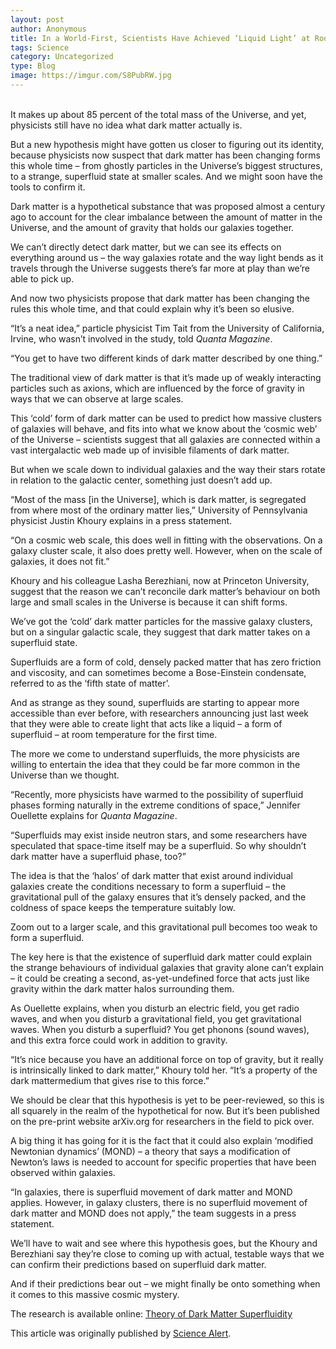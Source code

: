 ```yaml
---
layout: post
author: Anonymous
title: In a World-First, Scientists Have Achieved ‘Liquid Light’ at Room Temperature
tags: Science
category: Uncategorized
type: Blog
image: https://imgur.com/S8PubRW.jpg
---
```

\
It makes up about 85 percent of the total mass of the Universe, and yet, physicists still have no idea what dark matter actually is.

But a new hypothesis might have gotten us closer to figuring out its identity, because physicists now suspect that dark matter has been changing forms this whole time – from ghostly particles in the Universe’s biggest structures, to a strange, superfluid state at smaller scales. And we might soon have the tools to confirm it.

Dark matter is a hypothetical substance that was proposed almost a century ago to account for the clear imbalance between the amount of matter in the Universe, and the amount of gravity that holds our galaxies together.

We can’t directly detect dark matter, but we can see its effects on everything around us – the way galaxies rotate and the way light bends as it travels through the Universe suggests there’s far more at play than we’re able to pick up.

And now two physicists propose that dark matter has been changing the rules this whole time, and that could explain why it’s been so elusive.

“It’s a neat idea,” particle physicist Tim Tait from the University of California, Irvine, who wasn’t involved in the study, told *Quanta Magazine*.

“You get to have two different kinds of dark matter described by one thing.”

The traditional view of dark matter is that it’s made up of weakly interacting particles such as axions, which are influenced by the force of gravity in ways that we can observe at large scales.

This ‘cold’ form of dark matter can be used to predict how massive clusters of galaxies will behave, and fits into what we know about the ‘cosmic web’ of the Universe – scientists suggest that all galaxies are connected within a vast intergalactic web made up of invisible filaments of dark matter.

But when we scale down to individual galaxies and the way their stars rotate in relation to the galactic center, something just doesn’t add up.

“Most of the mass [in the Universe], which is dark matter, is segregated from where most of the ordinary matter lies,” University of Pennsylvania physicist Justin Khoury explains in a press statement.

“On a cosmic web scale, this does well in fitting with the observations. On a galaxy cluster scale, it also does pretty well. However, when on the scale of galaxies, it does not fit.”

Khoury and his colleague Lasha Berezhiani, now at Princeton University, suggest that the reason we can’t reconcile dark matter’s behaviour on both large and small scales in the Universe is because it can shift forms.

We’ve got the ‘cold’ dark matter particles for the massive galaxy clusters, but on a singular galactic scale, they suggest that dark matter takes on a superfluid state.

Superfluids are a form of cold, densely packed matter that has zero friction and viscosity, and can sometimes become a Bose-Einstein condensate, referred to as the ‘fifth state of matter’.

And as strange as they sound, superfluids are starting to appear more accessible than ever before, with researchers announcing just last week that they were able to create light that acts like a liquid – a form of superfluid – at room temperature for the first time.

The more we come to understand superfluids, the more physicists are willing to entertain the idea that they could be far more common in the Universe than we thought.

“Recently, more physicists have warmed to the possibility of superfluid phases forming naturally in the extreme conditions of space,” Jennifer Ouellette explains for *Quanta Magazine*.

“Superfluids may exist inside neutron stars, and some researchers have speculated that space-time itself may be a superfluid. So why shouldn’t dark matter have a superfluid phase, too?”

The idea is that the ‘halos’ of dark matter that exist around individual galaxies create the conditions necessary to form a superfluid – the gravitational pull of the galaxy ensures that it’s densely packed, and the coldness of space keeps the temperature suitably low.

Zoom out to a larger scale, and this gravitational pull becomes too weak to form a superfluid.

The key here is that the existence of superfluid dark matter could explain the strange behaviours of individual galaxies that gravity alone can’t explain – it could be creating a second, as-yet-undefined force that acts just like gravity within the dark matter halos surrounding them.

As Ouellette explains, when you disturb an electric field, you get radio waves, and when you disturb a gravitational field, you get gravitational waves. When you disturb a superfluid? You get phonons (sound waves), and this extra force could work in addition to gravity.

“It’s nice because you have an additional force on top of gravity, but it really is intrinsically linked to dark matter,” Khoury told her. “It’s a property of the dark mattermedium that gives rise to this force.”

We should be clear that this hypothesis is yet to be peer-reviewed, so this is all squarely in the realm of the hypothetical for now. But it’s been published on the pre-print website arXiv.org for researchers in the field to pick over.

A big thing it has going for it is the fact that it could also explain ‘modified Newtonian dynamics’ (MOND) – a theory that says a modification of Newton’s laws is needed to account for specific properties that have been observed within galaxies.

“In galaxies, there is superfluid movement of dark matter and MOND applies. However, in galaxy clusters, there is no superfluid movement of dark matter and MOND does not apply,”  the team suggests in a press statement.

We’ll have to wait and see where this hypothesis goes, but the Khoury and Berezhiani say they’re close to coming up with actual, testable ways that we can confirm their predictions based on superfluid dark matter.

And if their predictions bear out – we might finally be onto something when it comes to this massive cosmic mystery.

The research is available online: [Theory of Dark Matter Superfluidity](https://arxiv.org/abs/1507.01019)

This article was originally published by [Science Alert](https://www.sciencealert.com/this-new-explanation-for-dark-matter-could-be-the-best-one-yet).